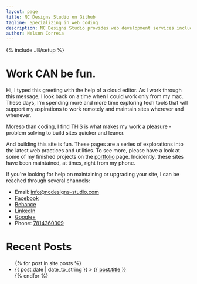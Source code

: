 ```yaml
---
layout: page
title: NC Designs Studio on Github
tagline: Specializing in web coding
description: NC Designs Studio provides web development services including web design, production, and maintenance.
author: Nelson Correia
---
```

{% include JB/setup %}

<main role="main" itemscope itemtype="http://schema.org/ProfilePage">
<h1 class="flex-item">
Work CAN be fun.
</h1>
<div class="flex-container">
<p class="flex-item">
Hi, I typed this greeting with the help of a cloud editor. As I work through this message, I look back on a time when I could work only from my mac. These days, I'm spending more and more time exploring tech tools that will support my aspirations to work remotely and maintain sites wherever and whenever.
</p>
<p class="flex-item">
Moreso than coding, I find THIS is what makes my work a pleasure - problem solving to build sites quicker and leaner.
</p>
<p class="flex-item">
And building this site is fun. These pages are a series of explorations into the latest web practices and utilities. To see more, please have a look at some of my finished projects on the <a href="/portfolio.html" title="portfolio page">portfolio</a> page. Incidently, these sites have been maintained, at times, right from my phone.
</p>
<p class="flex-item">
If you're looking for help on maintaining or upgrading your site, I can be reached through several channels:
</p>
</div>
<div class="flex-container" itemscope itemtype="http://schema.org/">
<ul class="flex-item">
<li>Email: <a href="mailto:info@ncdesigns-studio.com">info@ncdesigns-studio.com</a></li>
<li><a href="https://www.facebook.com/ncdesignsstudi0">Facebook</a></li>
<li><a href="https://www.behance.net/ncdesigns">Behance</a></li>
<li><a href="https://www.linkedin.com/pub/nelson-correia/10/493/b14">LinkedIn</a></li>
<li><a href="https://plus.google.com/+Ncdesigns-studio">Google+</a></li>
<li>Phone: <a href="tel:7814360309">7814360309</a></li>
</ul>
</div>
</main>
<footer role="contentinfo" itemtype="WPFooter" itemscope itemtype="http://schema.org/WebPageElement">
<h1>Recent Posts</h1>
<ul class="posts">
  {% for post in site.posts %}
    <li><span>{{ post.date | date_to_string }}</span> &raquo; <a href="{{ BASE_PATH }}{{ post.url }}">{{ post.title }}</a></li>
  {% endfor %}
</ul>
</footer>
